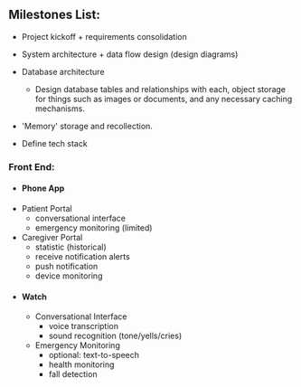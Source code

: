 ## Milestones List:
- Project kickoff + requirements consolidation
- System architecture + data flow design (design diagrams)
- Database architecture
  - Design database tables and relationships with each, object storage for things such as images or documents, and any necessary caching mechanisms.

- 'Memory' storage and recollection.
- Define tech stack

### Front End:
- #### Phone App
 - Patient Portal
   - conversational interface
   - emergency monitoring (limited)
 - Caregiver Portal
   - statistic (historical)
   - receive notification alerts
   - push notification
   - device monitoring
- #### Watch
  - Conversational Interface
    - voice transcription
    - sound recognition (tone/yells/cries)
  - Emergency Monitoring
    - optional: text-to-speech
    - health monitoring
    - fall detection
